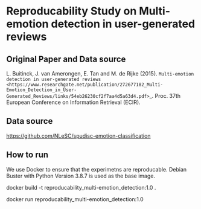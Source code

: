 # Reproducability Study on Multi-emotion detection in user-generated reviews

## Original Paper and Data source
L. Buitinck, J. van Amerongen, E. Tan and M. de Rijke (2015).
`Multi-emotion detection in user-generated reviews
<https://www.researchgate.net/publication/272677182_Multi-Emotion_Detection_in_User-Generated_Reviews/links/54eb26230cf2f7aa4d5a63d4.pdf>`_.
Proc. 37th European Conference on Information Retrieval (ECIR).

## Data source
https://github.com/NLeSC/spudisc-emotion-classification

## How to run

We use Docker to ensure that the experimetns are reproducable.
Debian Buster with Python Version 3.8.7 is used as the base image.

docker build -t reproducability_multi-emotion_detection:1.0 .

docker run reproducability_multi-emotion_detection:1.0